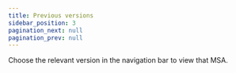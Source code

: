 ```yaml
---
title: Previous versions
sidebar_position: 3
pagination_next: null
pagination_prev: null
---
```


Choose the relevant version in the navigation bar to view that MSA.